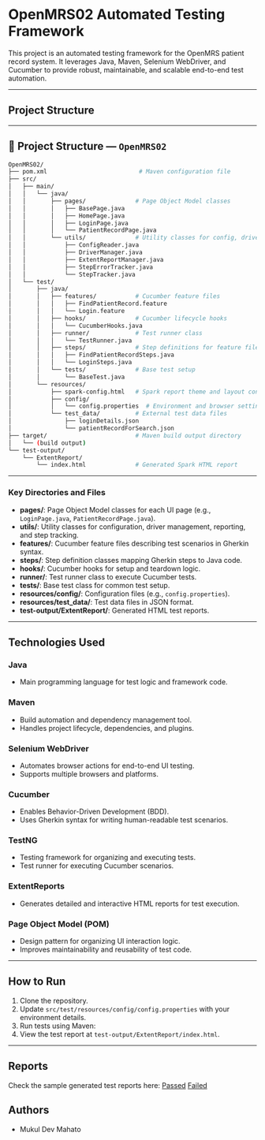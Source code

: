 # OpenMRS02 Automated Testing Framework

This project is an automated testing framework for the OpenMRS patient record system. It leverages Java, Maven, Selenium WebDriver, and Cucumber to provide robust, maintainable, and scalable end-to-end test automation.

---

## Project Structure

---

## 📁 Project Structure — `OpenMRS02`

```bash
OpenMRS02/
├── pom.xml                          # Maven configuration file
├── src/
│   ├── main/
│   │   └── java/
│   │       ├── pages/              # Page Object Model classes
│   │       │   ├── BasePage.java
│   │       │   ├── HomePage.java
│   │       │   ├── LoginPage.java
│   │       │   └── PatientRecordPage.java
│   │       └── utils/              # Utility classes for config, driver, reporting
│   │           ├── ConfigReader.java
│   │           ├── DriverManager.java
│   │           ├── ExtentReportManager.java
│   │           ├── StepErrorTracker.java
│   │           └── StepTracker.java
│   └── test/
│       ├── java/
│       │   ├── features/           # Cucumber feature files
│       │   │   ├── FindPatientRecord.feature
│       │   │   └── Login.feature
│       │   ├── hooks/              # Cucumber lifecycle hooks
│       │   │   └── CucumberHooks.java
│       │   ├── runner/             # Test runner class
│       │   │   └── TestRunner.java
│       │   ├── steps/              # Step definitions for feature files
│       │   │   ├── FindPatientRecordSteps.java
│       │   │   └── LoginSteps.java
│       │   └── tests/              # Base test setup
│       │       └── BaseTest.java
│       └── resources/
│           ├── spark-config.html   # Spark report theme and layout config
│           ├── config/
│           │   └── config.properties  # Environment and browser settings
│           └── test_data/          # External test data files
│               ├── loginDetails.json
│               └── patientRecordForSearch.json
├── target/                         # Maven build output directory
│   └── (build output)
└── test-output/
    └── ExtentReport/
        └── index.html              # Generated Spark HTML report
```

---



### Key Directories and Files

- **pages/**: Page Object Model classes for each UI page (e.g., `LoginPage.java`, `PatientRecordPage.java`).
- **utils/**: Utility classes for configuration, driver management, reporting, and step tracking.
- **features/**: Cucumber feature files describing test scenarios in Gherkin syntax.
- **steps/**: Step definition classes mapping Gherkin steps to Java code.
- **hooks/**: Cucumber hooks for setup and teardown logic.
- **runner/**: Test runner class to execute Cucumber tests.
- **tests/**: Base test class for common test setup.
- **resources/config/**: Configuration files (e.g., `config.properties`).
- **resources/test_data/**: Test data files in JSON format.
- **test-output/ExtentReport/**: Generated HTML test reports.

---

## Technologies Used

### Java
- Main programming language for test logic and framework code.

### Maven
- Build automation and dependency management tool.
- Handles project lifecycle, dependencies, and plugins.

### Selenium WebDriver
- Automates browser actions for end-to-end UI testing.
- Supports multiple browsers and platforms.

### Cucumber
- Enables Behavior-Driven Development (BDD).
- Uses Gherkin syntax for writing human-readable test scenarios.

### TestNG
- Testing framework for organizing and executing tests.
- Test runner for executing Cucumber scenarios.

### ExtentReports
- Generates detailed and interactive HTML reports for test execution.

### Page Object Model (POM)
- Design pattern for organizing UI interaction logic.
- Improves maintainability and reusability of test code.

---

## How to Run

1. Clone the repository.
2. Update `src/test/resources/config/config.properties` with your environment details.
3. Run tests using Maven:
4. View the test report at `test-output/ExtentReport/index.html`.

---

## Reports
Check the sample generated test reports here: 
<a href="reports/PassedReport.html" target="_blank">Passed</a> 
<a href="reports/FailedReport.html" target="_blank">Failed</a>

## Authors

- Mukul Dev Mahato